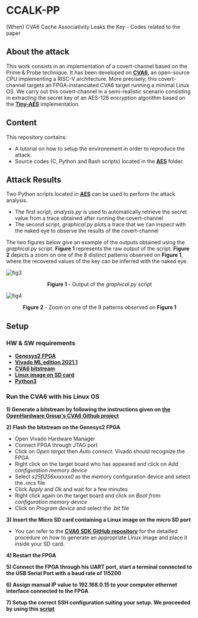 # CCALK-PP
(When) CVA6 Cache Associativity Leaks the Key - Codes related to the paper

## About the attack
This work consists in an implementation of a covert-channel based on the Prime & Probe technique. It has been developed on [**CVA6**](https://github.com/openhwgroup/cva6), an open-source CPU implementing a RISC-V architecture. More precisely, this covert-channel targets an FPGA-instanciated CVA6 target running a minimal Linux OS. We carry out this covert-channel in a semi-realistic scenario consisting in extracting the secret key of an AES-128 encryption algorithm based on the [**Tiny-AES**](https://github.com/kokke/tiny-AES-c) implementation.

## Content
This repository contains:
- A tutorial on how to setup the environement in order to reproduce the attack.
- Source codes (C, Python and Bash scripts) located in the [**AES**](https://github.com/CCALK-work/CCALK/tree/main/AES) folder.


## Attack Results
Two Python scripts located in [**AES**](https://github.com/CCALK-work/CCALK/tree/main/AES) can be used to perform the attack analysis.
- The first script, *analysis.py* is used to automatically retrieve the secret value from a trace obtained after running the covert-channel
- The second script, *graphical.py* plots a trace that we can inspect with the naked eye to observe the results of the covert-channel

The two figures below give an example of the outputs obtained using the *graphical.py* script. **Figure 1** represents the raw output of the script. **Figure 2** depicts a zoom on one of the 8 distinct patterns observed on **Figure 1**, where the recovered values of the key can be inferred with the naked eye.

![fig3](https://user-images.githubusercontent.com/108535913/176914938-ac5c12d5-455f-4283-b305-2368087d40ae.jpeg)
<p align="center">
  <strong>Figure 1</strong> - Output of the <em>graphical.py</em> script
</p> 

![fig4](https://user-images.githubusercontent.com/108535913/176915852-5ff89025-6cfe-4e2c-8226-33f04ffa98a9.jpeg)
<p align="center">
  <strong>Figure 2</strong> - Zoom on one of the 8 patterns observed on <strong>Figure 1</strong>
</p>  

## Setup

### HW & SW requirements
- [**Genesys2 FPGA**](https://digilent.com/reference/programmable-logic/genesys-2/reference-manual)
- [**Vivado ML edition 2021.1**](https://www.xilinx.com/support/download/index.html/content/xilinx/en/downloadNav/vivado-design-tools/2021-1.html)
- [**CVA6 bitstream**](https://github.com/openhwgroup/cva6#generating-a-bitstream)
- [**Linux image on SD card**](https://github.com/openhwgroup/cva6-sdk#linux)
- [**Python3**](https://www.python.org/downloads/release/python-3105/)


### Run the CVA6 with his Linux OS
**1) Generate a bitstream by following the instructions given on [**the OpenHardware Group's CVA6 Github project**](https://github.com/openhwgroup/cva6#generating-a-bitstream)**

**2) Flash the bitstream on the Genesys2 FPGA**
- Open Vivado Hardware Manager
- Connect FPGA through JTAG port
- Click on *Open target* then *Auto connect*. Vivado should recognize the FPGA
- Right click on the target board who has appeared and click on *Add configuration memory device*
- Select *s25fl256xxxxxx0* as the memory configuration device and select the *.mcs* file
- Click *Apply* and *Ok* and wait for a few minutes
- Right click again on the target board and click on *Boot from configuration memory device*
- Click on *Program device* and select the *.bit* file

**3) Insert the Micro SD card containing a Linux image on the micro SD port**
- You can refer to the [**CVA6 SDK GitHub repository**](https://github.com/openhwgroup/cva6-sdk#linux) for the detailled procedure on how to generate an appropriate Linux image and place it inside your SD card.

**4) Restart the FPGA**

**5) Connect the FPGA through his UART port, start a terminal connected to the USB Serial Port with a baud rate of 115200**

**6) Assign manual IP value to 192.168.0.15 to your computer ethernet interface connected to the FPGA**

**7) Setup the correct SSH configuration suiting your setup. We proceeded by using this [**script**](https://github.com/CCALK-work/CCALK/blob/main/FPGA_set_ssh)**
